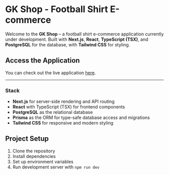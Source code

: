 # GK Shop - Football Shirt E-commerce

Welcome to the **GK Shop** – a football shirt e-commerce application currently under development. Built with **Next.js**, **React**, **TypeScript (TSX)**, and **PostgreSQL** for the database, with **Tailwind CSS** for styling.

## Access the Application

You can check out the live application [here](https://gkshop-xi.vercel.app).

---

### Stack

- **Next.js** for server-side rendering and API routing
- **React** with TypeScript (TSX) for frontend components
- **PostgreSQL** as the relational database
- **Prisma** as the ORM for type-safe database access and migrations
- **Tailwind CSS** for responsive and modern styling

## Project Setup

1. Clone the repository
2. Install dependencies
3. Set up environment variables
4. Run development server with `npm run dev`
